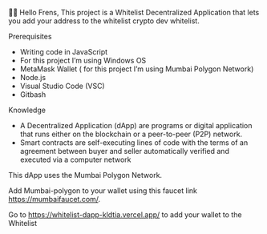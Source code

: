 👋🏾 Hello Frens, This project is a Whitelist Decentralized Application that lets you add your address to the whitelist crypto dev whitelist. 

Prerequisites
-	Writing code in JavaScript 
-	For this project I’m using Windows OS
-	MetaMask Wallet ( for this project I’m using Mumbai Polygon Network) 
-	Node.js 
-	Visual Studio Code (VSC) 
-	Gitbash 

Knowledge 

-	A Decentralized Application (dApp) are programs or digital application that runs either on the blockchain or a peer-to-peer (P2P) network. 
-	Smart contracts are self-executing lines of code with the terms of an agreement between buyer and seller automatically verified and executed via a computer network 

This dApp uses the Mumbai Polygon Network. 

Add Mumbai-polygon to your wallet using this faucet link https://mumbaifaucet.com/. 

Go to https://whitelist-dapp-kldtia.vercel.app/ to add your wallet to the Whitelist

